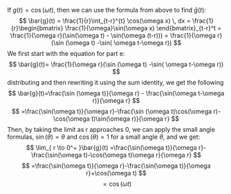 If $g(t) = \cos(\omega t)$, then we can use the formula from above to find $\bar{g}(t)$:
$$
\bar{g}(t) = \frac{1}{r}\int_{t-r}^{t} \cos(\omega x) \, dx = \frac{1}{r}\begin{bmatrix}
\frac{1}{\omega}\sin(\omega x)
\end{bmatrix}_{t-r}^t = \frac{1}{\omega r}(\sin(\omega t) - \sin(\omega (t-r))) = \frac{1}{\omega r}(\sin (\omega t) -\sin( \omega t-\omega r))
$$
We first start with the equation for part e:
$$
\bar{g}(t)= \frac{1}{\omega r}(\sin (\omega t) -\sin( \omega t-\omega r))
$$
distributing and then rewriting it using the sum identity, we get the following
$$
\bar{g}(t)=\frac{\sin (\omega t)}{\omega r} - \frac{\sin(\omega t-\omega r)}{\omega r}
$$
$$
=\frac{\sin(\omega t)}{\omega r}-\frac{\sin (\omega t)\cos(\omega r)-\cos(\omega t)\sin(\omega r)}{\omega r}
$$
Then, by taking the limit as r approaches 0, we can apply the small angle formulas, $\sin(\theta) = \theta$ and $\cos(\theta) = 1$ for a small angle $\theta$, and we get:
$$
\lim_{ r \to 0^+ }\bar{g}(t) =\frac{\sin(\omega t)}{\omega r}-\frac{\sin(\omega t)-\cos(\omega t)\omega r}{\omega r}
$$
$$
=\frac{\sin(\omega t)}{\omega r}-\frac{\sin(\omega t)}{\omega r}+\cos(\omega t)
$$
$$
=\cos(\omega t)
$$

